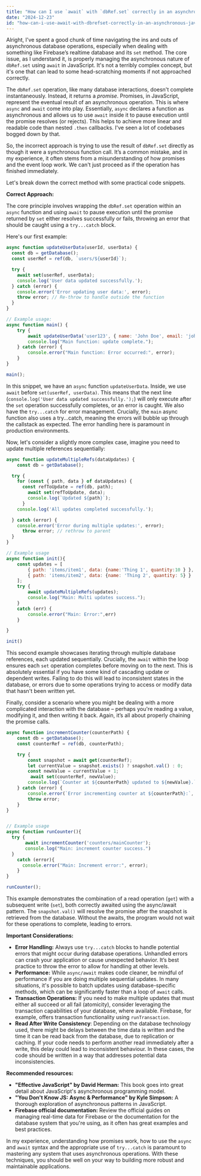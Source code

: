 ```yaml
---
title: "How can I use `await` with `dbRef.set` correctly in an asynchronous JavaScript context?"
date: "2024-12-23"
id: "how-can-i-use-await-with-dbrefset-correctly-in-an-asynchronous-javascript-context"
---
```


Alright,  I've spent a good chunk of time navigating the ins and outs of asynchronous database operations, especially when dealing with something like Firebase’s realtime database and its `set` method. The core issue, as I understand it, is properly managing the asynchronous nature of `dbRef.set` using `await` in JavaScript. It's not a terribly complex concept, but it's one that can lead to some head-scratching moments if not approached correctly.

The `dbRef.set` operation, like many database interactions, doesn't complete instantaneously. Instead, it returns a *promise*. Promises, in JavaScript, represent the eventual result of an asynchronous operation. This is where `async` and `await` come into play. Essentially, `async` declares a function as asynchronous and allows us to use `await` inside it to pause execution until the promise resolves (or rejects). This helps to achieve more linear and readable code than nested `.then` callbacks. I've seen a lot of codebases bogged down by that.

So, the incorrect approach is trying to use the result of `dbRef.set` directly as though it were a synchronous function call. It’s a common mistake, and in my experience, it often stems from a misunderstanding of how promises and the event loop work. We can't just proceed as if the operation has finished immediately.

Let's break down the correct method with some practical code snippets.

**Correct Approach:**

The core principle involves wrapping the `dbRef.set` operation within an `async` function and using `await` to pause execution until the promise returned by `set` either resolves successfully or fails, throwing an error that should be caught using a `try...catch` block.

Here's our first example:

```javascript
async function updateUserData(userId, userData) {
  const db = getDatabase();
  const userRef = ref(db, `users/${userId}`);

  try {
    await set(userRef, userData);
    console.log('User data updated successfully.');
  } catch (error) {
    console.error('Error updating user data:', error);
    throw error; // Re-throw to handle outside the function
  }
}

// Example usage:
async function main() {
    try {
        await updateUserData('user123', { name: 'John Doe', email: 'john.doe@example.com' });
        console.log("Main function: update complete.");
    } catch (error) {
        console.error("Main function: Error occurred:", error);
    }
}

main();
```

In this snippet, we have an `async` function `updateUserData`. Inside, we use `await` before `set(userRef, userData)`. This means that the next line (`console.log('User data updated successfully.');`) will only execute after the `set` operation successfully completes, or an error is caught. We also have the `try...catch` for error management. Crucially, the `main` async function also uses a try...catch, meaning the errors will bubble up through the callstack as expected. The error handling here is paramount in production environments.

Now, let's consider a slightly more complex case, imagine you need to update multiple references sequentially:

```javascript
async function updateMultipleRefs(dataUpdates) {
    const db = getDatabase();

  try {
    for (const { path, data } of dataUpdates) {
      const refToUpdate = ref(db, path);
        await set(refToUpdate, data);
        console.log(`Updated ${path}`);
      }
    console.log('All updates completed successfully.');

  } catch (error) {
    console.error('Error during multiple updates:', error);
      throw error; // rethrow to parent
  }
}

// Example usage
async function init(){
    const updates = [
        { path: 'items/item1', data: {name:'Thing 1', quantity:10 } },
        { path: 'items/item2', data: {name: 'Thing 2', quantity: 5} }
    ];
    try {
        await updateMultipleRefs(updates);
        console.log("Main: Multi updates success.");
    }
    catch (err) {
        console.error("Main: Error:",err)
    }

}

init()
```

This second example showcases iterating through multiple database references, each updated sequentially. Crucially, the `await` within the loop ensures each `set` operation completes before moving on to the next. This is absolutely essential if you have some kind of cascading update or dependent writes. Failing to do this will lead to inconsistent states in the database, or errors due to some operations trying to access or modify data that hasn't been written yet.

Finally, consider a scenario where you might be dealing with a more complicated interaction with the database – perhaps you're reading a value, modifying it, and then writing it back. Again, it’s all about properly chaining the promise calls.

```javascript
async function incrementCounter(counterPath) {
    const db = getDatabase();
    const counterRef = ref(db, counterPath);

    try {
        const snapshot = await get(counterRef);
        let currentValue = snapshot.exists() ? snapshot.val() : 0;
        const newValue = currentValue + 1;
         await set(counterRef, newValue);
        console.log(`Counter at ${counterPath} updated to ${newValue}.`);
    } catch (error) {
        console.error(`Error incrementing counter at ${counterPath}:`, error);
        throw error;
    }
}


// Example usage
async function runCounter(){
  try {
       await incrementCounter('counters/mainCounter');
       console.log("Main: increment counter success.")
  }
    catch (error){
      console.error("Main: Increment error:", error);
    }
}

runCounter();
```

This example demonstrates the combination of a read operation (`get`) with a subsequent write (`set`), both correctly awaited using the async/await pattern. The `snapshot.val()` will resolve the promise after the snapshot is retrieved from the database. Without the awaits, the program would not wait for these operations to complete, leading to errors.

**Important Considerations:**

- **Error Handling:** Always use `try...catch` blocks to handle potential errors that might occur during database operations. Unhandled errors can crash your application or cause unexpected behavior. It’s best practice to throw the error to allow for handling at other levels.
- **Performance:** While `async/await` makes code cleaner, be mindful of performance if you are doing multiple sequential updates. In many situations, it's possible to batch updates using database-specific methods, which can be significantly faster than a loop of `await` calls.
- **Transaction Operations:** If you need to make multiple updates that must either all succeed or all fail (atomicity), consider leveraging the transaction capabilities of your database, where available. Firebase, for example, offers transaction functionality using `runTransaction`.
- **Read After Write Consistency**: Depending on the database technology used, there might be delays between the time data is written and the time it can be read back from the database, due to replication or caching. If your code needs to perform another read immediately after a write, this delay could lead to inconsistent behaviour. In these cases, the code should be written in a way that addresses potential data inconsistencies.

**Recommended resources:**

- **"Effective JavaScript" by David Herman:** This book goes into great detail about JavaScript's asynchronous programming model.
- **"You Don't Know JS: Async & Performance" by Kyle Simpson:** A thorough exploration of asynchronous patterns in JavaScript.
- **Firebase official documentation:** Review the official guides on managing real-time data for Firebase or the documentation for the database system that you're using, as it often has great examples and best practices.

In my experience, understanding how promises work, how to use the `async` and `await` syntax and the appropriate use of `try...catch` is paramount to mastering any system that uses asynchronous operations. With these techniques, you should be well on your way to building more robust and maintainable applications.

